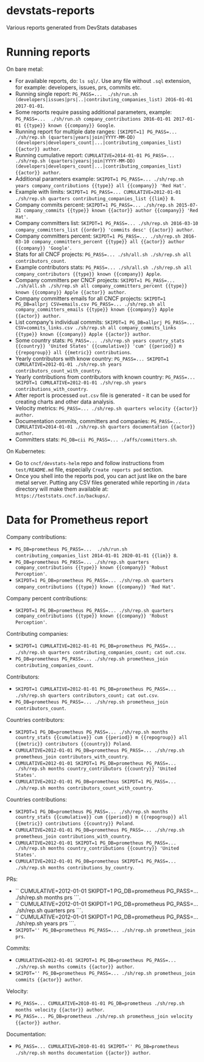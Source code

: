 # devstats-reports

Various reports generated from DevStats databases

# Running reports

On bare metal:

- For available reports, do: `ls sql/`. Use any file without `.sql` extension, for example: developers, issues, prs, commits etc.
- Running single report: `PG_PASS=...  ./sh/run.sh (developers|issues|prs|..|contributing_companies_list) 2016-01-01 2017-01-01`.
- Some reports require passing additional parameters, example: `PG_PASS=...  ./sh/run.sh company_contributions 2016-01-01 2017-01-01 {{type}} known {{company}} Google`.
- Running report for multiple date ranges: `[SKIPDT=1] PG_PASS=... ./sh/rep.sh (quarters|years|join|YYYY-MM-DD) (developers|developers_count|...|contributing_companies_list) {{actor}} author`.
- Running cumulative report: `CUMULATIVE=2014-01-01 PG_PASS=... ./sh/rep.sh (quarters|years|join|YYYY-MM-DD) (developers|developers_count|...|contributing_companies_list) {{actor}} author`.
- Additional parameters example: `SKIPDT=1 PG_PASS=... ./sh/rep.sh years company_contributions {{type}} all {{company}} 'Red Hat'`.
- Example with limits: `SKIPDT=1 PG_PASS=... CUMULATIVE=2012-01-01 ./sh/rep.sh quarters contributing_companies_list {{lim}} 8`.
- Company commits percent: `SKIPDT=1 PG_PASS=... ./sh/rep.sh 2015-07-21 company_commits {{type}} known {{actor}} author {{company}} 'Red Hat'`.
- Company committers list: `SKIPDT=1 PG_PASS=... ./sh/rep.sh 2016-03-10 company_committers_list {{order}} 'commits desc' {{actor}} author`.
- Company committers percent: `SKIPDT=1 PG_PASS=... ./sh/rep.sh 2016-03-10 company_committers_percent {{type}} all {{actor}} author {{company}} 'Google'`.
- Stats for all CNCF projects: `PG_PASS=... ./sh/all.sh ./sh/rep.sh all contributors_count`.
- Example contributors stats: `PG_PASS=... ./sh/all.sh ./sh/rep.sh all company_contributors {{type}} known {{company}} Apple`.
- Company committers per CNCF projects: `SKIPDT=1 PG_PASS=... ./sh/all.sh ./sh/rep.sh all company_committers_percent {{type}} known {{company}} Apple {{actor}} author`.
- Company committers emails for all CNCF projects: `SKIPDT=1 PG_DB=allprj CSV=emails.csv PG_PASS=... ./sh/rep.sh all company_committers_emails {{type}} known {{company}} Apple {{actor}} author`.
- List company's individual commits: `SKIPDT=1 PG_DB=allprj PG_PASS=... CSV=commits_links.csv ./sh/rep.sh all company_commits_links {{type}} known {{company}} Apple {{actor}} author`.
- Some country stats: `PG_PASS=... ./sh/rep.sh years country_stats {{country}} 'United States' {{cumulative}} 'cum' {{period}} m {{repogroup}} all {{metric}} contributions`.
- Yearly contributors with know country: `PG_PASS=... SKIPDT=1 CUMULATIVE=2012-01-01 ./sh/rep.sh years contributors_count_with_country`.
- Yearly contributions from contributors with known country: `PG_PASS=... SKIPDT=1 CUMULATIVE=2012-01-01 ./sh/rep.sh years contributions_with_country`.
- After report is processed `out.csv` file is generated - it can be used for creating charts and other data analysis.
- Velocity metrics: `PG_PASS=... ./sh/rep.sh quarters velocity {{actor}} author`.
- Documentation commits, committers and companies: `PG_PASS=... CUMULATIVE=2014-01-01 ./sh/rep.sh quarters documentation {{actor}} author`.
- Committers stats: `PG_DB=cii PG_PASS=... ./affs/committers.sh`.

On Kubernetes:

- Go to `cncf/devstats-helm` repo and follow instructions from `test/README.md` file, especially `Create reports pod` section.
- Once you shell into the reports pod, you can act just like on the bare metal server. Putting any CSV files generated while reporting in `/data` directory will make them available at: `https://teststats.cncf.io/backups/`.


# Data for Prometheus report

Company contributions:

- `` PG_DB=prometheus PG_PASS=...  ./sh/run.sh contributing_companies_list 2014-01-01 2020-01-01 {{lim}} 8 ``.
- `` PG_DB=prometheus PG_PASS=... ./sh/rep.sh quarters company_contributions {{type}} known {{company}} 'Robust Perception' ``.
- `` SKIPDT=1 PG_DB=prometheus PG_PASS=... ./sh/rep.sh quarters company_contributions {{type}} known {{company}} 'Red Hat' ``.

Company percent contributions:

- `` SKIPDT=1 PG_DB=prometheus PG_PASS=... ./sh/rep.sh quarters company_contributions {{type}} known {{company}} 'Robust Perception' ``.

Contributing companies:

- `` SKIPDT=1 CUMULATIVE=2012-01-01 PG_DB=prometheus PG_PASS=... ./sh/rep.sh quarters contributing_companies_count; cat out.csv ``.
- `` PG_DB=prometheus PG_PASS=... ./sh/rep.sh prometheus_join contributing_companies_count ``.

Contributors:

- `` SKIPDT=1 CUMULATIVE=2012-01-01 PG_DB=prometheus PG_PASS=... ./sh/rep.sh quarters contributors_count; cat out.csv ``.
- `` PG_DB=prometheus PG_PASS=... ./sh/rep.sh prometheus_join contributors_count ``.

Countries contributors:

- `` SKIPDT=1 PG_DB=prometheus PG_PASS=... ./sh/rep.sh months country_stats {{cumulative}} cum {{period}} m {{repogroup}} all {{metric}} contributors {{country}} Poland ``.
- `` CUMULATIVE=2012-01-01 PG_DB=prometheus PG_PASS=... ./sh/rep.sh prometheus_join contributors_with_country ``.
- `` CUMULATIVE=2012-01-01 SKIPDT=1 PG_DB=prometheus PG_PASS=... ./sh/rep.sh months country_contributors {{country}} 'United States' ``.
- `` CUMULATIVE=2012-01-01 PG_DB=prometheus SKIPDT=1 PG_PASS=... ./sh/rep.sh months contributors_count_with_country ``.

Countries contributions:

- `` SKIPDT=1 PG_DB=prometheus PG_PASS=... ./sh/rep.sh months country_stats {{cumulative}} cum {{period}} m {{repogroup}} all {{metric}} contributions {{country}} Poland ``.
- `` CUMULATIVE=2012-01-01 PG_DB=prometheus PG_PASS=... ./sh/rep.sh prometheus_join contributions_with_country ``.
- `` CUMULATIVE=2012-01-01 SKIPDT=1 PG_DB=prometheus PG_PASS=... ./sh/rep.sh months country_contributions {{country}} 'United States' ``.
- `` CUMULATIVE=2012-01-01 PG_DB=prometheus SKIPDT=1 PG_PASS=... ./sh/rep.sh months contributions_by_country ``.

PRs:

- `` CUMULATIVE=2012-01-01 SKIPDT=1 PG_DB=prometheus PG_PASS=... ./sh/rep.sh months prs ```.
- `` CUMULATIVE=2012-01-01 SKIPDT=1 PG_DB=prometheus PG_PASS=... ./sh/rep.sh quarters prs ```.
- `` CUMULATIVE=2012-01-01 SKIPDT=1 PG_DB=prometheus PG_PASS=... ./sh/rep.sh years prs ```.
- `` SKIPDT='' PG_DB=prometheus PG_PASS=... ./sh/rep.sh prometheus_join prs ``.

Commits:

- `` CUMULATIVE=2012-01-01 SKIPDT=1 PG_DB=prometheus PG_PASS=... ./sh/rep.sh months commits {{actor}} author ``.
- `` SKIPDT='' PG_DB=prometheus PG_PASS=... ./sh/rep.sh prometheus_join commits {{actor}} author ``.

Velocity:

- `` PG_PASS=... CUMULATIVE=2010-01-01 PG_DB=prometheus ./sh/rep.sh months velocity {{actor}} author ``.
- `` PG_PASS=... PG_DB=prometheus ./sh/rep.sh prometheus_join velocity {{actor}} author ``.

Documentation:

- `` PG_PASS=... CUMULATIVE=2010-01-01 SKIPDT='' PG_DB=prometheus ./sh/rep.sh months documentation {{actor}} author ``.
